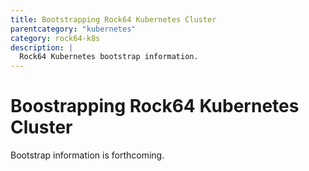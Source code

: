 ```yaml
---
title: Bootstrapping Rock64 Kubernetes Cluster
parentcategory: "kubernetes"
category: rock64-k8s
description: |
  Rock64 Kubernetes bootstrap information.
---
```


# Boostrapping Rock64 Kubernetes Cluster

Bootstrap information is forthcoming.